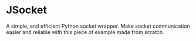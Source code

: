# JSocket
A simple, and efficient Python socket wrapper. Make socket communication easier and reliable with this piece of example made from scratch.
